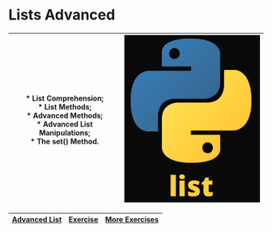 # Lists Advanced
|* List Comprehension;</br>* List Methods;</br>* Advanced Methods;</br>* Advanced List Manipulations;</br>* The set() Method.| <img src="https://github.com/Nenogzar/Academy_SoftUni/blob/main/fundamentals_python/lectures/11_12_Lists%20Basics/Pythin_list_small.png" alt="Nenogzar_Python" width="290" height="330" ></br>   |
|-|-----------------------------------------------------------------------------------------------------------------------------------------------------------------------------------------|
 
| [Advanced List](https://github.com/Nenogzar/Academy_SoftUni/tree/main/fundamentals_python/lectures/17-18_Lists%20Advanced/01_Lists%20Advanced%20-%20Lab)|[Exercise](https://github.com/Nenogzar/Academy_SoftUni/tree/main/fundamentals_python/lectures/17-18_Lists%20Advanced/02_Lists%20Advanced%20-%20Exercise) | [More Exercises](https://github.com/Nenogzar/Academy_SoftUni/tree/main/fundamentals_python/lectures/17-18_Lists%20Advanced/03_Lists%20Advanced%20-%20More%20Exercises) |
|------------|----------|-----------------------------------------------------------------------------------------------------------------------------------------------------------|



